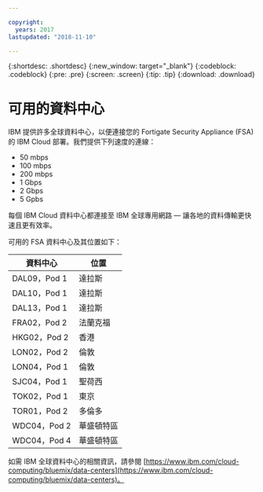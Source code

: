```yaml
---

copyright:
  years: 2017
lastupdated: "2018-11-10"

---
```


{:shortdesc: .shortdesc}
{:new_window: target="_blank"}
{:codeblock: .codeblock}
{:pre: .pre}
{:screen: .screen}
{:tip: .tip}
{:download: .download}

# 可用的資料中心
IBM 提供許多全球資料中心，以便連接您的 Fortigate Security Appliance (FSA) 的 IBM Cloud 部署。我們提供下列速度的連線：

* 50 mbps
* 100 mbps
* 200 mbps
* 1 Gbps
* 2 Gbps
* 5 Gpbs

每個 IBM Cloud 資料中心都連接至 IBM 全球專用網路 — 讓各地的資料傳輸更快速且更有效率。 

可用的 FSA 資料中心及其位置如下：

|資料中心|位置|
| ----------- | -------- |
| DAL09，Pod 1 |達拉斯|
| DAL10，Pod 1 |達拉斯|
| DAL13，Pod 1 |達拉斯|
| FRA02，Pod 2 |法蘭克福|
| HKG02，Pod 2 |香港|
| LON02，Pod 2 |倫敦|
| LON04，Pod 1 |倫敦|
| SJC04，Pod 1 |聖荷西|
| TOK02，Pod 1 |東京|
| TOR01，Pod 2 |多倫多|
| WDC04，Pod 2 |華盛頓特區|
| WDC04，Pod 4 |華盛頓特區|

如需 IBM 全球資料中心的相關資訊，請參閱 [https://www.ibm.com/cloud-computing/bluemix/data-centers](https://www.ibm.com/cloud-computing/bluemix/data-centers)。
